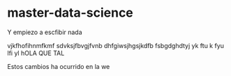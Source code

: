 
# master-data-science

Y empiezo a escfibir nada

vjkfhofihnmfkmf
sdvksjfbvgjfvnb
dhfgiwsjhgsjkdfb
fsbgdghdtyj
yk
ftu
k
fyu
lfi
yl
hOLA QUE TAL

Estos cambios ha ocurrido en la we
